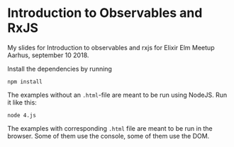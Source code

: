 # Introduction to Observables and RxJS

My slides for Introduction to observables and rxjs for Elixir Elm Meetup Aarhus, september 10 2018.

Install the dependencies by running

```
npm install
```

The examples without an `.html`-file are meant to be run using NodeJS. Run it like this:

```
node 4.js
```

The examples with corresponding `.html` file are meant to be run in the browser. Some of them use the console, some of them use the DOM.
